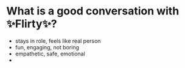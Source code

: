 # What is a good conversation with ✨Flirty✨?

- stays in role, feels like real person
- fun, engaging, not boring
- empathetic, safe, emotional
-
